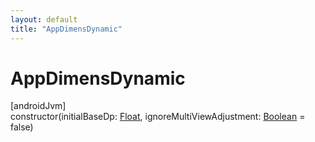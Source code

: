 ```yaml
---
layout: default
title: "AppDimensDynamic"
---
```


# AppDimensDynamic

[androidJvm]\
constructor(initialBaseDp: [Float](https://kotlinlang.org/api/core/kotlin-stdlib/kotlin/-float/index.html), ignoreMultiViewAdjustment: [Boolean](https://kotlinlang.org/api/core/kotlin-stdlib/kotlin/-boolean/index.html) = false)